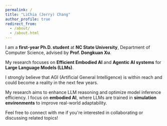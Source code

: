 ```yaml
---
permalink: /
title: "LiChia (Jerry) Chang"
author_profile: true
redirect_from: 
  - /about/
  - /about.html
---
```



I am a **first-year Ph.D. student** at **NC State University**, Department of Computer Science, advised by **Prof. Dongkuan Xu**.


My research focuses on **Efficient Embodied AI** and **Agentic AI systems** for **Large Language Models (LLMs)**.


I strongly believe that AGI (Artificial General Intelligence) is within reach and could become a reality in the next few years.


My research aims to enhance LLM reasoning and optimize model inference efficiency.
I focus on **embodied AI**, where LLMs are trained in **simulation environments** to improve real-world adaptability.

Feel free to connect with me if you're interested in collaborating or discussing related topics!


